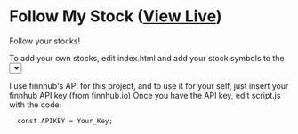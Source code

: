 # Follow My Stock ([View Live](https://eesazahed.github.io/follow-my-stock/))
Follow your stocks!

To add your own stocks, edit index.html and add your stock symbols to the <select>

I use finnhub's API for this project, and to use it for your self, just insert your finnhub API key (from finnhub.io)
Once you have the API key, edit script.js with the code: 

```  
  const APIKEY = Your_Key;
```
